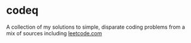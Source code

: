 # codeq
 A collection of my solutions to simple, disparate coding problems from a mix of sources including [leetcode.com](https://leetcode.com/)
